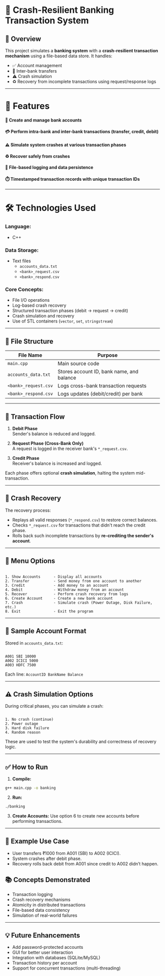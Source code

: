 # 🏦 Crash-Resilient Banking Transaction System

## 📖 Overview

This project simulates a **banking system** with a **crash-resilient transaction mechanism** using a file-based data store. It handles:

- ✅ Account management  
- 🔄 Inter-bank transfers  
- ⚠️ Crash simulation  
- ♻️ Recovery from incomplete transactions using request/response logs  

---

# 📌 Features

#### 🏦 Create and manage bank accounts  
#### 💳 Perform intra-bank and inter-bank transactions (transfer, credit, debit)  
#### ⚠️ Simulate system crashes at various transaction phases  
#### ♻️ Recover safely from crashes  
#### 📁 File-based logging and data persistence  
#### ⏱️ Timestamped transaction records with unique transaction IDs  

---

# 🛠️ Technologies Used

### **Language**:  
- C++

### **Data Storage**:  
- Text files  
  - `accounts_data.txt`  
  - `<bank>_request.csv`  
  - `<bank>_respond.csv`

### **Core Concepts**:  
- File I/O operations  
- Log-based crash recovery  
- Structured transaction phases (debit → request → credit)  
- Crash simulation and recovery  
- Use of STL containers (`vector`, `set`, `stringstream`)  

---

## 📂 File Structure

| File Name            | Purpose                                 |
|---------------------|-----------------------------------------|
| `main.cpp`          | Main source code                        |
| `accounts_data.txt` | Stores account ID, bank name, and balance |
| `<bank>_request.csv`| Logs cross-bank transaction requests     |
| `<bank>_respond.csv`| Logs updates (debit/credit) per bank     |

---

## 🧪 Transaction Flow

1. **Debit Phase**  
   Sender's balance is reduced and logged.

2. **Request Phase (Cross-Bank Only)**  
   A request is logged in the receiver bank's `*_request.csv`.

3. **Credit Phase**  
   Receiver's balance is increased and logged.

Each phase offers optional **crash simulation**, halting the system mid-transaction.

---

## 🔄 Crash Recovery

The recovery process:
- Replays all valid responses (`*_respond.csv`) to restore correct balances.
- Checks `*_request.csv` for transactions that didn't reach the credit phase.
- Rolls back such incomplete transactions by **re-crediting the sender's account**.

---

## 🧮 Menu Options

```

1. Show Accounts      - Display all accounts
2. Transfer           - Send money from one account to another
3. Credit             - Add money to an account
4. Debit              - Withdraw money from an account
5. Recover            - Perform crash recovery from logs
6. Create Account     - Create a new bank account
7. Crash              - Simulate crash (Power Outage, Disk Failure, etc.)
8. Exit               - Exit the program

```

---

## 📝 Sample Account Format

Stored in `accounts_data.txt`:
```

A001 SBI 10000
A002 ICICI 5000
A003 HDFC 7500

```

Each line: `AccountID BankName Balance`

---

## ⚠️ Crash Simulation Options

During critical phases, you can simulate a crash:
```

1. No crash (continue)
2. Power outage
3. Hard disk failure
4. Random reason

````

These are used to test the system's durability and correctness of recovery logic.

---

## ✅ How to Run

1. **Compile:**
```bash
g++ main.cpp -o banking
````

2. **Run:**

```bash
./banking
```

3. **Create Accounts:**
   Use option 6 to create new accounts before performing transactions.

---

## 📌 Example Use Case

* User transfers ₹1000 from A001 (SBI) to A002 (ICICI).
* System crashes after debit phase.
* Recovery rolls back debit from A001 since credit to A002 didn’t happen.


## 📚 Concepts Demonstrated

* Transaction logging
* Crash recovery mechanisms
* Atomicity in distributed transactions
* File-based data consistency
* Simulation of real-world failures

---

## 💡 Future Enhancements

* Add password-protected accounts
* GUI for better user interaction
* Integration with databases (SQLite/MySQL)
* Transaction history per account
* Support for concurrent transactions (multi-threading)
